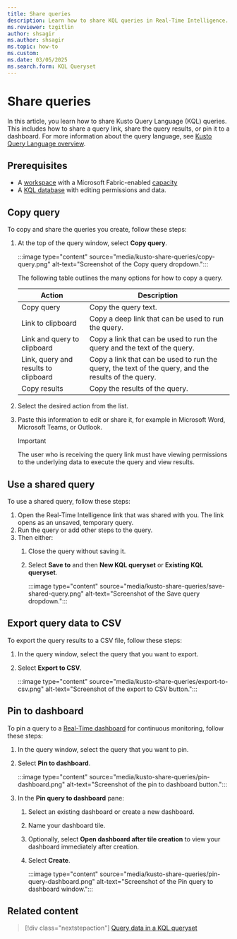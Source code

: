 ```yaml
---
title: Share queries
description: Learn how to share KQL queries in Real-Time Intelligence.
ms.reviewer: tzgitlin
author: shsagir
ms.author: shsagir
ms.topic: how-to
ms.custom:
ms.date: 03/05/2025
ms.search.form: KQL Queryset
---
```

# Share queries

In this article, you learn how to share Kusto Query Language (KQL) queries. This includes how to share a query link, share the query results, or pin it to a dashboard. For more information about the query language, see [Kusto Query Language overview](/azure/data-explorer/kusto/query/index?context=/fabric/context/context).

## Prerequisites

* A [workspace](../fundamentals/create-workspaces.md) with a Microsoft Fabric-enabled [capacity](../enterprise/licenses.md#capacity)
* A [KQL database](create-database.md) with editing permissions and data.

## Copy query

To copy and share the queries you create, follow these steps:

1. At the top of the query window, select **Copy query**.

    :::image type="content" source="media/kusto-share-queries/copy-query.png" alt-text="Screenshot of the Copy query dropdown.":::

    The following table outlines the many options for how to copy a query.

    |Action|Description|
    |--|--|
    |Copy query | Copy the query text.|
    |Link to clipboard|Copy a deep link that can be used to run the query.|
    |Link and query to clipboard|Copy a link that can be used to run the query and the text of the query.|
    |Link, query and results to clipboard|Copy a link that can be used to run the query, the text of the query, and the results of the query.|
    |Copy results|Copy the results of the query.|

1. Select the desired action from the list.
1. Paste this information to edit or share it, for example in Microsoft Word, Microsoft Teams, or Outlook.

    > [!IMPORTANT]
    > The user who is receiving the query link must have viewing permissions to the underlying data to execute the query and view results.

## Use a shared query

To use a shared query, follow these steps:

1. Open the Real-Time Intelligence link that was shared with you. The link opens as an unsaved, temporary query.
1. Run the query or add other steps to the query.
1. Then either:
    1. Close the query without saving it.
    1. Select **Save to** and then **New KQL queryset** or **Existing KQL queryset**.

        :::image type="content" source="media/kusto-share-queries/save-shared-query.png" alt-text="Screenshot of the Save query dropdown.":::

## Export query data to CSV

To export the query results to a CSV file, follow these steps:

1. In the query window, select the query that you want to export.

1. Select **Export to CSV**.

    :::image type="content" source="media/kusto-share-queries/export-to-csv.png" alt-text="Screenshot of the export to CSV button.":::

## Pin to dashboard

To pin a query to a [Real-Time dashboard](dashboard-real-time-create.md) for continuous monitoring, follow these steps:

1. In the query window, select the query that you want to pin.

1. Select **Pin to dashboard**.

    :::image type="content" source="media/kusto-share-queries/pin-dashboard.png" alt-text="Screenshot of the pin to dashboard button.":::

1. In the **Pin query to dashboard** pane:
    1. Select an existing dashboard or create a new dashboard.
    1. Name your dashboard tile.
    1. Optionally, select **Open dashboard after tile creation** to view your dashboard immediately after creation.
    1. Select **Create**.

        :::image type="content" source="media/kusto-share-queries/pin-query-dashboard.png" alt-text="Screenshot of the Pin query to dashboard window.":::

## Related content

> [!div class="nextstepaction"]
> [Query data in a KQL queryset](kusto-query-set.md)
